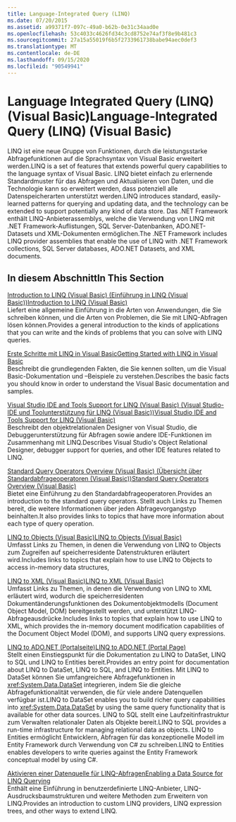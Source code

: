 ```yaml
---
title: Language-Integrated Query (LINQ)
ms.date: 07/20/2015
ms.assetid: a99371f7-097c-49a0-b62b-0e31c34aad0e
ms.openlocfilehash: 53c4033c4626fd34c3cd8752e74af3f8e9b481c3
ms.sourcegitcommit: 27a15a55019f6b5f2733961738babe94aec0def3
ms.translationtype: MT
ms.contentlocale: de-DE
ms.lasthandoff: 09/15/2020
ms.locfileid: "90549941"
---
```

# <a name="language-integrated-query-linq-visual-basic"></a><span data-ttu-id="c11f3-102">Language Integrated Query (LINQ) (Visual Basic)</span><span class="sxs-lookup"><span data-stu-id="c11f3-102">Language-Integrated Query (LINQ) (Visual Basic)</span></span>
<span data-ttu-id="c11f3-103">LINQ ist eine neue Gruppe von Funktionen, durch die leistungsstarke Abfragefunktionen auf die Sprachsyntax von Visual Basic erweitert werden.</span><span class="sxs-lookup"><span data-stu-id="c11f3-103">LINQ is a set of features that extends powerful query capabilities to the language syntax of Visual Basic.</span></span> <span data-ttu-id="c11f3-104">LINQ bietet einfach zu erlernende Standardmuster für das Abfragen und Aktualisieren von Daten, und die Technologie kann so erweitert werden, dass potenziell alle Datenspeicherarten unterstützt werden.</span><span class="sxs-lookup"><span data-stu-id="c11f3-104">LINQ introduces standard, easily-learned patterns for querying and updating data, and the technology can be extended to support potentially any kind of data store.</span></span>  <span data-ttu-id="c11f3-105">Das .NET Framework enthält LINQ-Anbieterassemblys, welche die Verwendung von LINQ mit .NET Framework-Auflistungen, SQL Server-Datenbanken, ADO.NET-Datasets und XML-Dokumenten ermöglichen.</span><span class="sxs-lookup"><span data-stu-id="c11f3-105">The .NET Framework includes LINQ provider assemblies that enable the use of LINQ with .NET Framework collections, SQL Server databases, ADO.NET Datasets, and XML documents.</span></span>  
  
## <a name="in-this-section"></a><span data-ttu-id="c11f3-106">In diesem Abschnitt</span><span class="sxs-lookup"><span data-stu-id="c11f3-106">In This Section</span></span>  
 [<span data-ttu-id="c11f3-107">Introduction to LINQ (Visual Basic) (Einführung in LINQ (Visual Basic))</span><span class="sxs-lookup"><span data-stu-id="c11f3-107">Introduction to LINQ (Visual Basic)</span></span>](introduction-to-linq.md)  
 <span data-ttu-id="c11f3-108">Liefert eine allgemeine Einführung in die Arten von Anwendungen, die Sie schreiben können, und die Arten von Problemen, die Sie mit LINQ-Abfragen lösen können.</span><span class="sxs-lookup"><span data-stu-id="c11f3-108">Provides a general introduction to the kinds of applications that you can write and the kinds of problems that you can solve with LINQ queries.</span></span>  
  
 [<span data-ttu-id="c11f3-109">Erste Schritte mit LINQ in Visual Basic</span><span class="sxs-lookup"><span data-stu-id="c11f3-109">Getting Started with LINQ in Visual Basic</span></span>](getting-started-with-linq.md)  
 <span data-ttu-id="c11f3-110">Beschreibt die grundlegenden Fakten, die Sie kennen sollten, um die Visual Basic-Dokumentation und –Beispiele zu verstehen.</span><span class="sxs-lookup"><span data-stu-id="c11f3-110">Describes the basic facts you should know in order to understand the Visual Basic documentation and samples.</span></span>  
  
 [<span data-ttu-id="c11f3-111">Visual Studio IDE and Tools Support for LINQ (Visual Basic) (Visual Studio-IDE und Toolunterstützung für LINQ (Visual Basic))</span><span class="sxs-lookup"><span data-stu-id="c11f3-111">Visual Studio IDE and Tools Support for LINQ (Visual Basic)</span></span>](visual-studio-ide-and-tools-support-for-linq.md)  
 <span data-ttu-id="c11f3-112">Beschreibt den objektrelationalen Designer von Visual Studio, die Debuggerunterstützung für Abfragen sowie andere IDE-Funktionen im Zusammenhang mit LINQ.</span><span class="sxs-lookup"><span data-stu-id="c11f3-112">Describes Visual Studio's Object Relational Designer, debugger support for queries, and other IDE features related to LINQ.</span></span>  
  
 [<span data-ttu-id="c11f3-113">Standard Query Operators Overview (Visual Basic) (Übersicht über Standardabfrageoperatoren (Visual Basic))</span><span class="sxs-lookup"><span data-stu-id="c11f3-113">Standard Query Operators Overview (Visual Basic)</span></span>](standard-query-operators-overview.md)  
 <span data-ttu-id="c11f3-114">Bietet eine Einführung zu den Standardabfrageoperatoren.</span><span class="sxs-lookup"><span data-stu-id="c11f3-114">Provides an introduction to the standard query operators.</span></span> <span data-ttu-id="c11f3-115">Stellt auch Links zu Themen bereit, die weitere Informationen über jeden Abfragevorgangstyp beinhalten.</span><span class="sxs-lookup"><span data-stu-id="c11f3-115">It also provides links to topics that have more information about each type of query operation.</span></span>  
  
 [<span data-ttu-id="c11f3-116">LINQ to Objects (Visual Basic)</span><span class="sxs-lookup"><span data-stu-id="c11f3-116">LINQ to Objects (Visual Basic)</span></span>](linq-to-objects.md)  
 <span data-ttu-id="c11f3-117">Umfasst Links zu Themen, in denen die Verwendung von LINQ to Objects zum Zugreifen auf speicherresidente Datenstrukturen erläutert wird.</span><span class="sxs-lookup"><span data-stu-id="c11f3-117">Includes links to topics that explain how to use LINQ to Objects to access in-memory data structures,</span></span>  
  
 [<span data-ttu-id="c11f3-118">LINQ to XML (Visual Basic)</span><span class="sxs-lookup"><span data-stu-id="c11f3-118">LINQ to XML (Visual Basic)</span></span>](../../../../standard/linq/linq-xml-overview.md)  
 <span data-ttu-id="c11f3-119">Umfasst Links zu Themen, in denen die Verwendung von LINQ to XML erläutert wird, wodurch die speicherresidenten Dokumentänderungsfunktionen des Dokumentobjektmodells (Document Object Model, DOM) bereitgestellt werden, und unterstützt LINQ-Abfrageausdrücke.</span><span class="sxs-lookup"><span data-stu-id="c11f3-119">Includes links to topics that explain how to use LINQ to XML, which provides the in-memory document modification capabilities of the Document Object Model (DOM), and supports LINQ query expressions.</span></span>  
  
 [<span data-ttu-id="c11f3-120">LINQ to ADO.NET (Portalseite)</span><span class="sxs-lookup"><span data-stu-id="c11f3-120">LINQ to ADO.NET (Portal Page)</span></span>](linq-to-adonet-portal-page.md)  
 <span data-ttu-id="c11f3-121">Stellt einen Einstiegspunkt für die Dokumentation zu LINQ to DataSet, LINQ to SQL und LINQ to Entities bereit.</span><span class="sxs-lookup"><span data-stu-id="c11f3-121">Provides an entry point for documentation about LINQ to DataSet, LINQ to SQL, and LINQ to Entities.</span></span> <span data-ttu-id="c11f3-122">Mit LINQ to DataSet können Sie umfangreichere Abfragefunktionen in <xref:System.Data.DataSet> integrieren, indem Sie die gleiche Abfragefunktionalität verwenden, die für viele andere Datenquellen verfügbar ist.</span><span class="sxs-lookup"><span data-stu-id="c11f3-122">LINQ to DataSet enables you to build richer query capabilities into <xref:System.Data.DataSet> by using the same query functionality that is available for other data sources.</span></span> <span data-ttu-id="c11f3-123">LINQ to SQL stellt eine Laufzeitinfrastruktur zum Verwalten relationaler Daten als Objekte bereit.</span><span class="sxs-lookup"><span data-stu-id="c11f3-123">LINQ to SQL provides a run-time infrastructure for managing relational data as objects.</span></span> <span data-ttu-id="c11f3-124">LINQ to Entities ermöglicht Entwicklern, Abfragen für das konzeptionelle Modell im Entity Framework durch Verwendung von C# zu schreiben.</span><span class="sxs-lookup"><span data-stu-id="c11f3-124">LINQ to Entities enables developers to write queries against the Entity Framework conceptual model by using C#.</span></span>  
  
 [<span data-ttu-id="c11f3-125">Aktivieren einer Datenquelle für LINQ-Abfragen</span><span class="sxs-lookup"><span data-stu-id="c11f3-125">Enabling a Data Source for LINQ Querying</span></span>](enabling-a-data-source-for-linq-querying.md)  
 <span data-ttu-id="c11f3-126">Enthält eine Einführung in benutzerdefinierte LINQ-Anbieter, LINQ-Ausdrucksbaumstrukturen und weitere Methoden zum Erweitern von LINQ.</span><span class="sxs-lookup"><span data-stu-id="c11f3-126">Provides an introduction to custom LINQ providers, LINQ expression trees, and other ways to extend LINQ.</span></span>
